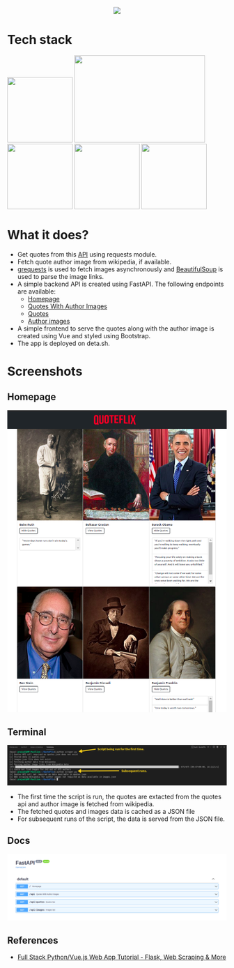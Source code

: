 <p align="center">
  <a target="_blank" href="https://quoteflix.deta.dev/"><img src="https://fontmeme.com/permalink/211219/ead94ebfa0b155c0fc0da100c901d58f.png" /></a>
</p>

# Tech stack
<div>
  
<a target="_blank" href="https://www.python.org/"><img src="https://upload.wikimedia.org/wikipedia/commons/thumb/c/c3/Python-logo-notext.svg/800px-Python-logo-notext.svg.png" width="150" height="150"></a>
<a target="_blank" href="https://fastapi.tiangolo.com/"><img src="https://fastapi.tiangolo.com/img/logo-margin/logo-teal.png" width="300" height="200"></a>
<a target="_blank" href="https://v3.vuejs.org/guide/introduction.html"><img src="https://upload.wikimedia.org/wikipedia/commons/thumb/9/95/Vue.js_Logo_2.svg/1200px-Vue.js_Logo_2.svg.png" width="150" height="150"></a>
<a target="_blank" href="https://getbootstrap.com/docs/5.1/getting-started/introduction/"><img src="https://upload.wikimedia.org/wikipedia/commons/thumb/b/b2/Bootstrap_logo.svg/1280px-Bootstrap_logo.svg.png" width="150" height="150"></a>
<a target="_blank" href="https://docs.deta.sh/docs/home/"><img src="https://docs.deta.sh/img/logo.svg" width="150" height="150"></a>

</div>

# What it does?

- Get quotes from this [API](https://type.fit/api/quotes) using requests module.
- Fetch quote author image from wikipedia, if available.
- [grequests](https://github.com/spyoungtech/grequests) is used to fetch images asynchronously and [BeautifulSoup](https://www.crummy.com/software/BeautifulSoup/bs4/doc/) is used to parse the image links.
- A simple backend API is created using FastAPI. The following endpoints are available:
  - [Homepage](https://quoteflix.deta.dev/)
  - [Quotes With Author Images](https://quoteflix.deta.dev/api)
  - [Quotes](https://quoteflix.deta.dev/api/quotes)
  - [Author images](https://quoteflix.deta.dev/api/images)
- A simple frontend to serve the quotes along with the author image is created using Vue and styled using Bootstrap.
- The app is deployed on deta.sh.

# Screenshots

## Homepage

![homepage](images/homepage.png)

## Terminal

![terminal](images/terminal.png)

- The first time the script is run, the quotes are extacted from the quotes api and author image is fetched from wikipedia.
- The fetched quotes and images data is cached as a JSON file
- For subsequent runs of the script, the data is served from the JSON file.

## Docs

![docs](images/docs.png)

## References

- [Full Stack Python/Vue.js Web App Tutorial - Flask, Web Scraping & More](https://www.youtube.com/watch?v=zmylAaDsdiw)
